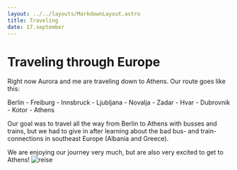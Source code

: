 ```yaml
---
layout: ../../layouts/MarkdownLayout.astro
title: Traveling
date: 17.september
---
```


# Traveling through Europe

Right now Aurora and me are traveling down to Athens. Our route goes like this:

Berlin - Freiburg - Innsbruck - Ljubljana - Novalja - Zadar - Hvar - Dubrovnik - Kotor - Athens

Our goal was to travel all the way from Berlin to Athens with busses and trains, but we had to give in after learning about the bad bus- and train-connections in southeast Europe (Albania and Greece).

We are enjoying our journey very much, but are also very excited to get to Athens!
![reise](./images/backpack.jpeg)
